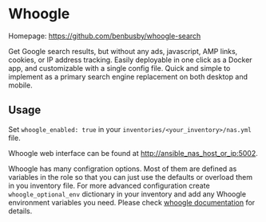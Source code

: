 # Whoogle

Homepage: <https://github.com/benbusby/whoogle-search>

Get Google search results, but without any ads, javascript, AMP links, cookies, or IP address tracking. Easily deployable in one click as a Docker app, and customizable with a single config file. Quick and simple to implement as a primary search engine replacement on both desktop and mobile.

## Usage

Set `whoogle_enabled: true` in your `inventories/<your_inventory>/nas.yml` file.

Whoogle web interface can be found at <http://ansible_nas_host_or_ip:5002>.

Whoogle has many configration options. Most of them are defined as variables in the role so that you can just use the defaults or overload them in you inventory file. For more advanced configuration create `whoogle_optional_env` dictionary in your inventory and add any Whoogle environment variables you need. Please check [whoogle documentation](https://github.com/benbusby/whoogle-search#environment-variables) for details.

